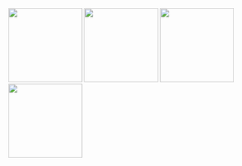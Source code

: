 <img height="150rem" src="https://github.com/Yoshimivi/Yoshimivi/blob/38e1235727031f280f82f7cdab9bc95c46c82852/assets/luffy.gif">
<img height="150rem" src="assets/luffy.gif">
<img height="150rem" src="https://github.com/Yoshimivi/Yoshimivi/blob/main/assets/luffy.gif?raw=true">
<img height="150rem" src="https://c.tenor.com/YNhKSlGrgxsAAAAC/one-piece-luffy.gif">
